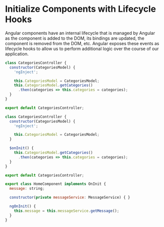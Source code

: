 # Initialize Components with Lifecycle Hooks

Angular components have an internal lifecycle that is managed by Angular as the component is added to the DOM, its bindings are updated, the component is removed from the DOM, etc. Angular exposes these events as lifecycle hooks to allow us to perform additional logic over the course of our application. 

```javascript
class CategoriesController {
  constructor(CategoriesModel) {
    'ngInject';

    this.CategoriesModel = CategoriesModel;
    this.CategoriesModel.getCategories()
      .then(categories => this.categories = categories);    
  }
}

export default CategoriesController;
```

```javascript
class CategoriesController {
  constructor(CategoriesModel) {
    'ngInject';

    this.CategoriesModel = CategoriesModel;
  }

  $onInit() {
    this.CategoriesModel.getCategories()
      .then(categories => this.categories = categories);
  }
}

export default CategoriesController;
```

```javascript
export class HomeComponent implements OnInit {
  message: string;

  constructor(private messageService: MessageService) { }

  ngOnInit() {
    this.message = this.messageService.getMessage();
  }
}
```
